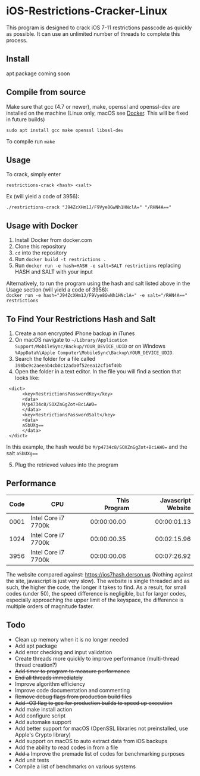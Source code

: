 # iOS-Restrictions-Cracker-Linux
This program is designed to crack iOS 7-11 restrictions passcode as quickly as possible. It can use an unlimited number of threads to complete this process.

## Install
apt package coming soon

## Compile from source
Make sure that gcc (4.7 or newer), make, openssl and openssl-dev are installed on the machine (Linux only, macOS see [Docker](#Usage-with-Docker). This will be fixed in future builds)

  `sudo apt install gcc make openssl libssl-dev`
  
To compile run 
  `make`

## Usage
To crack, simply enter

`restrictions-crack <hash> <salt>`

Ex (will yield a code of 3956):

`./restrictions-crack "J94ZcXHm1J/F9Vye8GwNh1HNclA=" "/RHN4A=="`

## Usage with Docker
1) Install Docker from docker.com
2) Clone this repository
3) `cd` into the repository
4) Run `docker build -t restrictions .`
5) Run `docker run -e hash=HASH -e salt=SALT restrictions` replacing HASH and SALT with your input  

Alternatively, to run the program using the hash and salt listed above in the Usage section (will yield a code of 3956):  
`docker run -e hash="J94ZcXHm1J/F9Vye8GwNh1HNclA=" -e salt="/RHN4A==" restrictions`

## To Find Your Restrictions Hash and Salt
1) Create a non encrypted iPhone backup in iTunes
2) On macOS navigate to `~/Library/Application Support/MobileSync/Backup/YOUR_DEVICE_UDID` or on Windows `%AppData%\Apple Computer\MobileSync\Backup\YOUR_DEVICE_UDID`.
3) Search the folder for a file called `398bc9c2aeeab4cb0c12ada0f52eea12cf14f40b`
4) Open the folder in a text editor. In the file you will find a section that looks like:

 ```
  <dict>
       <key>RestrictionsPasswordKey</key>
       <data>
       M/p4734c8/SOXZnGgZot+BciAW0=
       </data>
       <key>RestrictionsPasswordSalt</key>
       <data>
       aSbUXg==
       </data>
  </dict>
  ```
  In this example, the hash would be `M/p4734c8/SOXZnGgZot+BciAW0=` and the salt `aSbUXg==`
  
5) Plug the retrieved values into the program

## Performance

Code | CPU                 | This Program  | Javascript Website  |
 --- | ------------------- | -------------:| -------------------:|
0001 | Intel Core i7 7700k | 00:00:00.00   | 00:00:01.13         |
1024 | Intel Core i7 7700k | 00:00:00.35   | 00:02:15.96         |
3956 | Intel Core i7 7700k | 00:00:00.06   | 00:07:26.92         |

The website compared against: https://ios7hash.derson.us (Nothing against the site, javascript is just very slow). The website is single threaded and as such, the higher the code, the longer it takes to find. As a result, for small codes (under 50), the speed difference is negligible, but for larger codes, especially approaching the upper limit of the keyspace, the difference is multiple orders of magnitude faster.

## Todo
- Clean up memory when it is no longer needed
- Add apt package
- Add error checking and input validation
- Create threads more quickly to improve performance (multi-thread thread creation?)
- <s>Add timer to program to measure performance</s>
- <s>End all threads immediately</s>
- Improve algorithm efficiency
- Improve code documentation and commenting
- <s>Remove debug flags from production build files</s>
- <s>Add -O3 flag to gcc for production builds to speed up execution</s>
- Add make install action
- Add configure script
- Add automake support
- Add better support for macOS (OpenSSL libraries not preinstalled, use Apple's Crypto library)
- Add support on macOS to auto extract data from iOS backups
- Add the ability to read codes in from a file
- <s>Add a</s> Improve the premade list of codes for benchmarking purposes
- Add unit tests
- Compile a list of benchmarks on various systems
